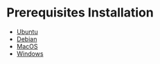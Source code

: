 # Prerequisites Installation

* [Ubuntu](ubuntu.md)
* [Debian](debian.md)
* [MacOS](macos.md)
* [Windows](windows.md)
